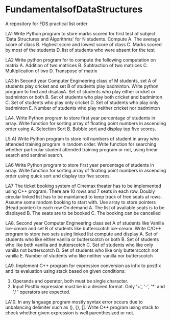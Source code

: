 # FundamentalsofDataStructures
A repository  for FDS practical list order

LA1 Write Python program to store marks scored for first test of subject ‘Data Structures
and Algorithms' for N students. Compute
A. The average score of class
B. Highest score and lowest score of class
C. Marks scored by most of the students
D. list of students who were absent for the test

LA2 Write python program for to compute the following computation on matrix
A. Addition of two matrices
B. Subtraction of two matrices
C. Multiplication of two
D. Transpose of matrix

LA3 In Second year Computer Engineering class of M students, set A of students play
cricket and set B of students play badminton. Write python program to find and
displayA. Set of students who play either cricket or badminton or both
B. Set of students who play both cricket and badminton
C. Set of students who play only cricket
D. Set of students who play only badminton
E. Number of students who play neither cricket nor badminton

LA4. Write Python program to store first year percentage of students in array. Write
function for sorting array of floating point numbers in ascending order using
A. Selection Sort
B. Bubble sort and display top five scores.

L5.A) Write Python program to store roll numbers of student in array who attended
training program in random order. Write function for searching whether particular
student attended training program or not, using linear search and sentinel search.

LA6 Write Python program to store first year percentage of students in array. Write
function for sorting array of floating point numbers in ascending order using quick sort
and display top five scores.

LA7 The ticket booking system of Cinemax theater has to be implemented using C++ program.
There are 10 rows and 7 seats in each row. Doubly circular linked list has to be maintained to
keep track of free seats at rows. Assume some random booking to start with. Use array to store
pointers (Head pointer) to each row On demand
A. The list of available seats is to be displayed
B. The seats are to be booked
C. The booking can be cancelled

LA8. Second year Computer Engineering class set A of students like Vanilla Ice-cream and set B of
students like butterscotch ice-cream. Write C/C++ program to store two sets using linked list
compute and display
A. Set of students who like either vanilla or butterscotch or both
B. Set of students who like both vanilla and butterscotch
C. Set of students who like only vanilla not butterscotch
D. Set of students who like only butterscotch not vanilla
E. Number of students who like neither vanilla nor butterscotch

LA9. Implement C++ program for expression conversion as infix to postfix and its
evaluation using stack based on given conditions:
1. Operands and operator, both must be single character.
2. Input Postfix expression must be in a desired format.
Only '+', '-', '*' and '/ ' operators are expected.

LA10. In any language program mostly syntax error occurs due to unbalancing delimiter such as (),
{}, []. Write C++ program using stack to check whether given expression is well parenthesized
or not.

